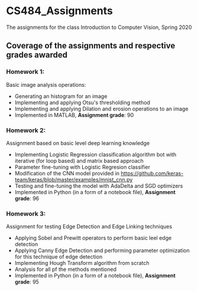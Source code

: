 # CS484_Assignments
The assignments for the class Introduction to Computer Vision, Spring 2020

## Coverage of the assignments and respective grades awarded
### Homework 1:
Basic image analysis operations:
- Generating an histogram for an image
- Implementing and applying Otsu's thresholding method
- Implementing and applying Dilation and erosion operations to an image
- Implemented in MATLAB,
**Assignment grade**: 90
### Homework 2:
Assignment based on basic level deep learning knowledge
- Implementing Logistic Regression classification algorithm bot with iterative (for loop based) and matrix based approach
- Parameter fine-tuning with Logistic Regresion classifier
- Modification of the CNN model provided in https://github.com/keras-team/keras/blob/master/examples/mnist_cnn.py
- Testing and fine-tuning the model with AdaDelta and SGD optimizers
- Implemented in Python (in a form of a notebook file), 
**Assignment grade**: 96
### Homework 3:
Assignment for testing Edge Detection and Edge Linking techniques
- Applying Sobel and Prewitt operators to perform basic leel edge detection
- Applying Canny Edge Detection and performing parameter optimization for this technique of edge detection
- Implementing Hough Transform algorithm from scratch
- Analysis for all pf the methods mentioned
- Implemented in Python (in a form of a notebook file), 
**Assignment grade**: 95
